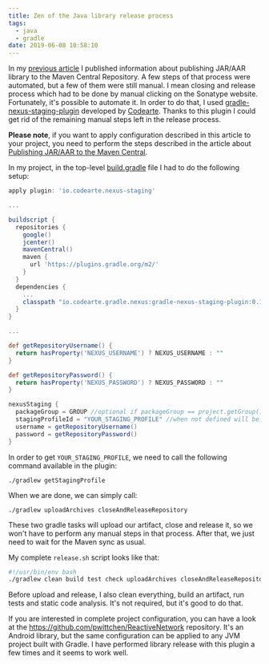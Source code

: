 ```yaml
---
title: Zen of the Java library release process
tags:
  - java
  - gradle
date: 2019-06-08 10:58:10
---
```



In my [previous article](/publishing-jar-aar-to-maven-central/) I published information about publishing JAR/AAR library to the Maven Central Repository. A few steps of that process were automated, but a few of them were still manual. I mean closing and release process which had to be done by manual clicking on the Sonatype website. Fortunately, it's possible to automate it. In order to do that, I used [gradle-nexus-staging-plugin](https://github.com/Codearte/gradle-nexus-staging-plugin) developed by [Codearte](https://github.com/Codearte). Thanks to this plugin I could get rid of the remaining manual steps left in the release process.

**Please note**, if you want to apply configuration described in this article to your project, you need to perform the steps described in the article about [Publishing JAR/AAR to the Maven Central](/publishing-jar-aar-to-maven-central/).

In my project, in the top-level [build.gradle](https://github.com/pwittchen/ReactiveNetwork/blob/RxJava2.x/build.gradle) file I had to do the following setup:

```gradle
apply plugin: 'io.codearte.nexus-staging'

...

buildscript {
  repositories {
    google()
    jcenter()
    mavenCentral()
    maven {
      url 'https://plugins.gradle.org/m2/'
    }
  }
  dependencies {
    ...
    classpath "io.codearte.gradle.nexus:gradle-nexus-staging-plugin:0.12.0"
  }
}

...

def getRepositoryUsername() {
  return hasProperty('NEXUS_USERNAME') ? NEXUS_USERNAME : ""
}

def getRepositoryPassword() {
  return hasProperty('NEXUS_PASSWORD') ? NEXUS_PASSWORD : ""
}

nexusStaging {
  packageGroup = GROUP //optional if packageGroup == project.getGroup()
  stagingProfileId = "YOUR_STAGING_PROFILE" //when not defined will be got from server using "packageGroup"
  username = getRepositoryUsername()
  password = getRepositoryPassword()
}
```

In order to get `YOUR_STAGING_PROFILE`, we need to call the following command available in the plugin:

```
./gradlew getStagingProfile
```

When we are done, we can simply call:

```
./gradlew uploadArchives closeAndReleaseRepository
```

These two gradle tasks will upload our artifact, close and release it, so we won't have to perform any manual steps in that process. After that, we just need to wait for the Maven sync as usual.

My complete `release.sh` script looks like that:

```bash
#!/usr/bin/env bash
./gradlew clean build test check uploadArchives closeAndReleaseRepository
```

Before upload and release, I also clean everything, build an artifact, run tests and static code analysis. It's not required, but it's good to do that.

If you are interested in complete project configuration, you can have a look at the https://github.com/pwittchen/ReactiveNetwork repository. It's an Android library, but the same configuration can be applied to any JVM project built with Gradle. I have performed library release with this plugin a few times and it seems to work well.
